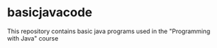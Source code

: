 # basicjavacode
This repository contains basic java programs used in the "Programming with Java" course
